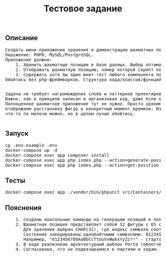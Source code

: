 <p align="center">
    <h1 align="center">Тестовое задание</h1>
    <br>
</p>

<h2>Описание</h2>
<pre>
Создать мини-приложение хранения и демонстрации шахматных позиций.
Окружение: PHP8, MySQL/PostgreSQL.
Приложение должно:
    1. Хранить шахматные позиции в базе данных. Выбор оптимальной структуры хранения является частью задания.
    2. Отображать шахматную позицию, номер которой скрипт получает в качестве параметра. Можно обойтись без графики — использовать символьное/юникодное обозначение фигур. Отображение можно сделать в вебе по ссылке (в браузере) либо в консоли.
    3. Содержать хотя бы один юнит-тест любого компонента по вашему выбору.
Обойтись без php-фреймворков. Структура кода/классов/функций — на ваше усмотрение. Плюсом будет использование MVC-подхода. Скрипт добавления позиций не требуется: можете его сделать для своего удобства либо ограничиться sql-дампом.

Задача не требует нагромождения слоёв и паттернов проектирования. Важно, как в принципе написан и организован код, даже если он простой.
Полноценное шахматное приложение тут не нужно. Просто храним и отображаем расстановку фигур в конкретный момент времени.
Из библиотек что-то по мелочи можно, но в целом лучше обойтись.
</pre>

<h2>Запуск</h2>
<pre>
cp .env.example .env
docker-compose up -d
docker-compose exec app composer install
docker-compose exec app php index.php --action=generate-positions
docker-compose exec app php index.php --action=get-position --id=1
</pre>

<h2>Тесты</h2>
<pre>
docker-compose exec app ./vendor/bin/phpunit src/Containers/Positions/Tests
</pre>

<h2>Пояснения</h2>
<pre>
    1. Созданы консольные команды на генерацию позиций и получение позиции по id.
    2. Шахматная позиция представляет собой 32 фигуры с 65 состояниями (фигура либо побита, либо находится на одной из 64 клеток).
       Для хранения выбран CHAR(32), где индекс символа соответствует фигуре (0 - чёрная ладья, 1 - чёрный конь, ..., 31 - белая ладья).
       Состояния закодированы однобайтными символами: 0123456789AaBbCcDdEeFfGgHhIiJjKkLlMmNnOoPpQqRrSsTtUuVvWwXxYyZz?!. (0 - первая клетка, ..., ! - последняя клетка, . - фигура побита).
       Например, "0123456789AaBbCcTtUuVvWwXxYyZz?!" - стартовая позиция шахматной партии, "...0.......................!...." - два короля по углам доски.
    3. В коде реализован архитектурный шаблон Porto (облегчённая версия).
    4. Согласовано, что не подвязываемся к партиям и ходам. В реальной жизни поиск позиции вероятно осуществлялся бы по id партии и id хода.
</pre>